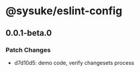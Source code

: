 # @sysuke/eslint-config

## 0.0.1-beta.0

### Patch Changes

- d7d10d5: demo code, verify changesets process
